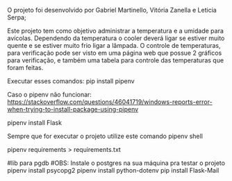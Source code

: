 O projeto foi desenvolvido por Gabriel Martinello, Vitória Zanella e Leticia Serpa;

Este projeto tem como objetivo administrar a temperatura e a umidade para avícolas.
Dependendo da temperatura o cooler deverá ligar se estiver muito quente e se estiver muito frio ligar a lâmpada.
O controle de temperaturas, para verificação pode ser visto em uma página web que possue 2 gráficos para
verificação, e também uma tabela para controle das temperaturas que foram feitas.

Executar esses comandos:
pip install pipenv

Caso o pipenv não funcionar: https://stackoverflow.com/questions/46041719/windows-reports-error-when-trying-to-install-package-using-pipenv

pipenv install Flask

Sempre que for executar o projeto utilize este comando
pipenv shell

pipenv requirements > requirements.txt

#lib para pgdb
#OBS: Instale o postgres na sua máquina pra testar o projeto
pipenv install  psycopg2
pipenv install python-dotenv
pip install Flask-Mail
